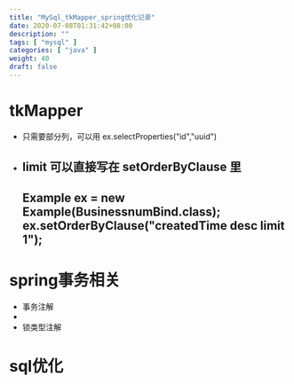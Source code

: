 ```yaml
---
title: "MySql_tkMapper_spring优化记录"
date: 2020-07-08T01:31:42+08:00
description: ""
tags: [ "mysql" ]
categories: [ "java" ]
weight: 40
draft: false
---
```


# tkMapper 
- 只需要部分列，可以用 ex.selectProperties("id","uuid")
- limit 可以直接写在 setOrderByClause 里
  ---
  Example ex = new Example(BusinessnumBind.class);
  ex.setOrderByClause("createdTime desc limit 1");
  ---

# spring事务相关
- 事务注解
- 
- 锁类型注解

# sql优化

